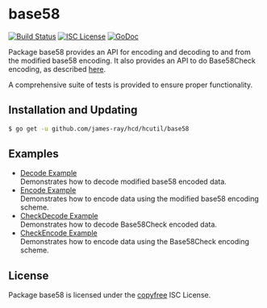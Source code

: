 base58
==========

[![Build Status](http://img.shields.io/travis/james-ray/hcutil.svg)](https://travis-ci.org/james-ray/hcutil)
[![ISC License](http://img.shields.io/badge/license-ISC-blue.svg)](http://copyfree.org)
[![GoDoc](https://godoc.org/github.com/james-ray/hcd/hcutil/base58?status.png)](http://godoc.org/github.com/james-ray/hcd/hcutil/base58)

Package base58 provides an API for encoding and decoding to and from the
modified base58 encoding.  It also provides an API to do Base58Check encoding,
as described [here](https://en.bitcoin.it/wiki/Base58Check_encoding).

A comprehensive suite of tests is provided to ensure proper functionality.

## Installation and Updating

```bash
$ go get -u github.com/james-ray/hcd/hcutil/base58
```

## Examples

* [Decode Example](http://godoc.org/github.com/james-ray/hcd/hcutil/base58#example-Decode)  
  Demonstrates how to decode modified base58 encoded data.
* [Encode Example](http://godoc.org/github.com/james-ray/hcd/hcutil/base58#example-Encode)  
  Demonstrates how to encode data using the modified base58 encoding scheme.
* [CheckDecode Example](http://godoc.org/github.com/james-ray/hcd/hcutil/base58#example-CheckDecode)  
  Demonstrates how to decode Base58Check encoded data.
* [CheckEncode Example](http://godoc.org/github.com/james-ray/hcd/hcutil/base58#example-CheckEncode)  
  Demonstrates how to encode data using the Base58Check encoding scheme.

## License

Package base58 is licensed under the [copyfree](http://copyfree.org) ISC
License.
